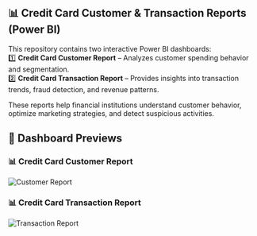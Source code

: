 ## 📊 Credit Card Customer & Transaction Reports (Power BI)  
This repository contains two interactive Power BI dashboards:  
1️⃣ **Credit Card Customer Report** – Analyzes customer spending behavior and segmentation.  
2️⃣ **Credit Card Transaction Report** – Provides insights into transaction trends, fraud detection, and revenue patterns.  

These reports help financial institutions understand customer behavior, optimize marketing strategies, and detect suspicious activities.  
## 📸 Dashboard Previews  
### 📊 Credit Card Customer Report  
![Customer Report](https://github.com/ganga-pandey/power-bi-_Project/blob/e5522dc29dae33b58696182af0db1dc3121f5e29/Screenshot%20(29).png)  

### 📊 Credit Card Transaction Report  
![Transaction Report](https://github.com/ganga-pandey/power-bi-_Project/blob/7c0c8a046924a0444ad7c8171d23a9016f76586e/Screenshot%20(30).png)  

